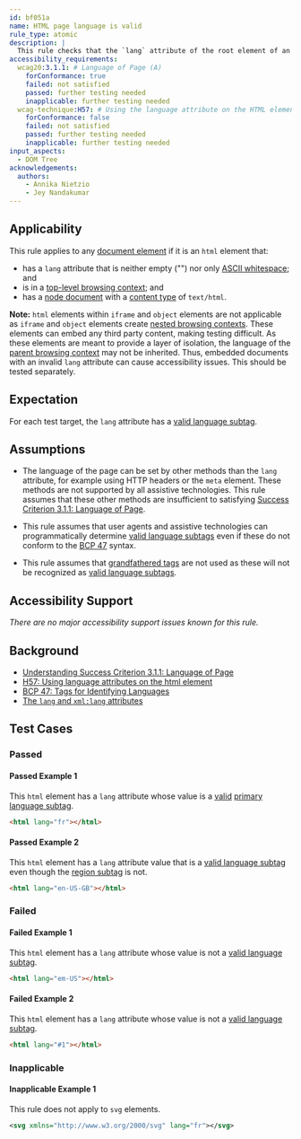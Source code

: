 ```yaml
---
id: bf051a
name: HTML page language is valid
rule_type: atomic
description: |
  This rule checks that the `lang` attribute of the root element of an HTML page has a valid primary language subtag.
accessibility_requirements:
  wcag20:3.1.1: # Language of Page (A)
    forConformance: true
    failed: not satisfied
    passed: further testing needed
    inapplicable: further testing needed
  wcag-technique:H57: # Using the language attribute on the HTML element
    forConformance: false
    failed: not satisfied
    passed: further testing needed
    inapplicable: further testing needed
input_aspects:
  - DOM Tree
acknowledgements:
  authors:
    - Annika Nietzio
    - Jey Nandakumar
---
```


## Applicability

This rule applies to any [document element](https://dom.spec.whatwg.org/#document-element) if it is an `html` element that:

- has a `lang` attribute that is neither empty ("") nor only [ASCII whitespace](https://infra.spec.whatwg.org/#ascii-whitespace); and
- is in a [top-level browsing context](https://html.spec.whatwg.org/#top-level-browsing-context); and
- has a [node document](https://dom.spec.whatwg.org/#concept-node-document) with a [content type](https://dom.spec.whatwg.org/#concept-document-content-type) of `text/html`.

**Note:** `html` elements within `iframe` and `object` elements are not applicable as `iframe` and `object` elements create [nested browsing contexts](https://html.spec.whatwg.org/#nested-browsing-context). These elements can embed any third party content, making testing difficult. As these elements are meant to provide a layer of isolation, the language of the [parent browsing context](https://html.spec.whatwg.org/#parent-browsing-context) may not be inherited. Thus, embedded documents with an invalid `lang` attribute can cause accessibility issues. This should be tested separately.

## Expectation

For each test target, the `lang` attribute has a [valid language subtag][].

## Assumptions

- The language of the page can be set by other methods than the `lang` attribute, for example using HTTP headers or the `meta` element. These methods are not supported by all assistive technologies. This rule assumes that these other methods are insufficient to satisfying [Success Criterion 3.1.1: Language of Page](https://www.w3.org/TR/WCAG21/#language-of-page).

- This rule assumes that user agents and assistive technologies can programmatically determine [valid language subtags](#valid-language-subtag) even if these do not conform to the [BCP 47][] syntax.

- This rule assumes that [grandfathered tags][] are not used as these will not be recognized as [valid language subtags](#valid-language-subtag).

## Accessibility Support

_There are no major accessibility support issues known for this rule._

## Background

- [Understanding Success Criterion 3.1.1: Language of Page](https://www.w3.org/WAI/WCAG21/Understanding/language-of-page.html)
- [H57: Using language attributes on the html element](https://www.w3.org/WAI/WCAG21/Techniques/html/H57)
- [BCP 47: Tags for Identifying Languages](https://www.ietf.org/rfc/bcp/bcp47.txt)
- [The `lang` and `xml:lang` attributes](https://html.spec.whatwg.org/multipage/dom.html#the-lang-and-xml:lang-attributes)

## Test Cases

### Passed

#### Passed Example 1

This `html` element has a `lang` attribute whose value is a [valid][valid language subtag] [primary language subtag][].

```html
<html lang="fr"></html>
```

#### Passed Example 2

This `html` element has a `lang` attribute value that is a [valid language subtag][] even though the [region subtag][] is not.

```html
<html lang="en-US-GB"></html>
```

### Failed

#### Failed Example 1

This `html` element has a `lang` attribute whose value is not a [valid language subtag][].

```html
<html lang="em-US"></html>
```

#### Failed Example 2

This `html` element has a `lang` attribute whose value is not a [valid language subtag][].

```html
<html lang="#1"></html>
```

### Inapplicable

#### Inapplicable Example 1

This rule does not apply to `svg` elements.

```svg
<svg xmlns="http://www.w3.org/2000/svg" lang="fr"></svg>
```

[primary language subtag]: https://tools.ietf.org/html/bcp47#section-2.2.1 'Definition of primary language subtag'
[region subtag]: https://tools.ietf.org/html/bcp47#section-2.2.4 'Definition of region subtag'
[valid language subtag]: #valid-language-subtag 'Definition of valid language subtag'
[grandfathered tags]: https://tools.ietf.org/html/bcp47#section-2.2.8
[bcp 47]: https://tools.ietf.org/html/bcp47#section-2.1
